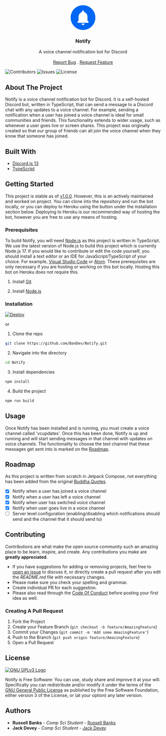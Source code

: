 <br/>
<p align="center">
  <a href="https://github.com/BanDev/Notify">
    <img src="assets/logo-round.svg" alt="Logo" width="80" height="80">
  </a>

  <h3 align="center">Notify</h3>

  <p align="center">
    A voice channel notification bot for Discord
    <br/>
    <br/>
    <a href="https://github.com/BanDev/Notify/issues">Report Bug</a>
    .
    <a href="https://github.com/BanDev/Notify/issues">Request Feature</a>
  </p>
</p>


![Contributors](https://img.shields.io/github/contributors/BanDev/Notify?color=dark-green) ![Issues](https://img.shields.io/github/issues/BanDev/Notify) ![License](https://img.shields.io/github/license/BanDev/Notify)

## About The Project

Notify is a voice channel notification bot for Discord. It is a self-hosted Discord bot, written in TypeScript, that can send a message to a Discord  chat with any updates to a voice channel. For example, sending a notification when a user has joined a voice channel is ideal for small communities and friends. This functionality extends to wider usage, such as whenever a user goes live or screen shares. This project was originally created so that our group of friends can all join the voice channel when they know that someone has joined.

## Built With

* [Discord.js 13](https://github.com/discordjs/discord.js)
* [TypeScript](https://github.com/microsoft/TypeScript)

## Getting Started

This project is stable as of [v1.0.0](https://github.com/BanDev/Notify/releases/tag/v1.0.0). However, this is an actively maintained and worked on project. You can clone into the repository and run the bot locally, or you can deploy to Heroku using the button under the installation section below. Deploying to Heroku is our recommended way of hosting the bot, however you are free to use any means of hosting.

### Prerequisites

To build Notify, you will need [Node.js](https://nodejs.org/) as this project is written in TypeScript. We use the latest version of Node.js to build this project which is currently Node.js 17. If you would like to contribute or edit the code yourself, you should install a text editor or an IDE for JavaScript/TypeScript of your choice. For example, [Visual Studio Code](https://github.com/Microsoft/vscode) or [Atom](https://github.com/atom/atom). These prerequisites are only necessary if you are hosting or working on this bot locally. Hosting this bot on Heroku does not require this.

1. Install [Git](https://git-scm.com/downloads)

2. Install [Node.js](https://nodejs.org/en/download/)

### Installation

[![Deploy](https://www.herokucdn.com/deploy/button.svg)](https://heroku.com/deploy?template=https://github.com/bandev/notify)

or

1. Clone the repo

```sh
git clone https://github.com/BanDev/Notify.git
```

2. Navigate into the directory

```sh
cd Notify
```

3. Install dependencies

```sh
npm install
```

4. Build the project

```sh
npm run build
```

## Usage

Once Notify has been installed and is running, you must create a voice channel called 'vcupdates'. Once this has been done, Notify is up and running and will start sending messages in that channel with updates on voice channels. The functionality to choose the text channel that these messages get sent into is marked on the [Roadmap](#roadmap).

## Roadmap

As this project is written from scratch in Jetpack Compose, not everything has been added from the original [Buddha Quotes](https://github.com/BanDev/Buddha-Quotes).

- [x] Notify when a user has joined a voice channel
- [x] Notify when a user has left a voice channel
- [x] Notify when user has switched voice channel
- [x] Notify when user goes live in a voice channel
- [ ] Server level configuration (enabling/disabling which notifications should send and the channel that it should send to)

## Contributing

Contributions are what make the open source community such an amazing place to be learn, inspire, and create. Any contributions you make are **greatly appreciated**.
* If you have suggestions for adding or removing projects, feel free to [open an issue](https://github.com/BanDev/Buddha-Quotes-Compose/issues/new) to discuss it, or directly create a pull request after you edit the *README.md* file with necessary changes.
* Please make sure you check your spelling and grammar.
* Create individual PR for each suggestion.
* Please also read through the [Code Of Conduct](https://github.com/BanDev/Buddha-Quotes-Compose/blob/main/CODE_OF_CONDUCT.md) before posting your first idea as well.

### Creating A Pull Request

1. Fork the Project
2. Create your Feature Branch (`git checkout -b feature/AmazingFeature`)
3. Commit your Changes (`git commit -m 'Add some AmazingFeature'`)
4. Push to the Branch (`git push origin feature/AmazingFeature`)
5. Open a Pull Request

## License
[![GNU GPLv3 Logo](https://www.gnu.org/graphics/gplv3-127x51.png)](http://www.gnu.org/licenses/gpl-3.0.en.html)

Notify is Free Software: You can use, study share and improve it at your will. Specifically you can redistribute and/or modify it under the terms of the [GNU General Public License](http://www.gnu.org/licenses/gpl-3.0.en.html) as published by the Free Software Foundation, either version 3 of the License, or (at your option) any later version.

## Authors

* **Russell Banks** - *Comp Sci Student* - [Russell Banks](https://github.com/russellbanks/)
* **Jack Devey** - *Comp Sci Student* - [Jack Devey](https://github.com/jackdevey/)
